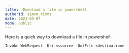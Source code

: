 ```yaml
---
title:  Download a file in powershell
authorId: simon_timms
date: 2021-05-07
mode: public
---
```




Here is a quick way to download a file in powershell:

```
Invoke-WebRequest -Uri <source> -OutFile <destination>
```